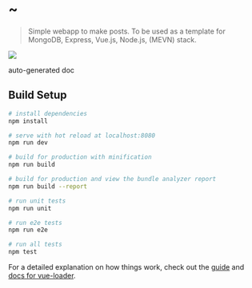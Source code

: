 # ~

> Simple webapp to make posts.
> To be used as a template for MongoDB, Express, Vue.js, Node.js, (MEVN) stack.

![](https://i.imgur.com/O5Z38Y8.png)

auto-generated doc

## Build Setup

``` bash
# install dependencies
npm install

# serve with hot reload at localhost:8080
npm run dev

# build for production with minification
npm run build

# build for production and view the bundle analyzer report
npm run build --report

# run unit tests
npm run unit

# run e2e tests
npm run e2e

# run all tests
npm test
```

For a detailed explanation on how things work, check out the [guide](http://vuejs-templates.github.io/webpack/) and [docs for vue-loader](http://vuejs.github.io/vue-loader).
